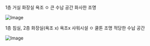 1층 거실 화장실
욕조 ㅇ
큰 수납 공간
화사한 조명

![Image](https://github.com/users/wldhks1959/projects/3/assets/155502630/00a75818-e987-46bb-968d-c79dbe030694)


1층 침실, 2층 화장실(욕조 x)
욕조x
샤워시설 ㅇ
쿨톤 조명
적당한 수납 공간

![Image](https://github.com/users/wldhks1959/projects/3/assets/155502630/67ec2da0-e215-4f68-9c3e-7689c41888cb)
